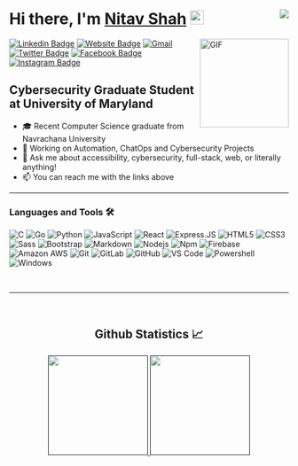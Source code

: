 # Hi there, I'm <a href="https://nitav.me/" target="_blank">Nitav Shah</a> <img src="https://media.giphy.com/media/hvRJCLFzcasrR4ia7z/giphy.gif" width="25px"> <img align="right" src="https://visitor-badge.glitch.me/badge?page_id=shahnitav.shahnitav">

<img align="right" alt="GIF" height="160px" src="https://media.giphy.com/media/du3J3cXyzhj75IOgvA/giphy.gif" />

[![Linkedin Badge](https://img.shields.io/badge/-LinkedIn-0e76a8?style=for-the-badge&logo=Linkedin&logoColor=white)](https://www.linkedin.com/in/nitavshah/)
[![Website Badge](https://img.shields.io/badge/Website-3b5998?style=for-the-badge&logo=google-chrome&logoColor=white)](https://nitav.me/)
[![Gmail](https://img.shields.io/badge/-GMAIL-D14836?style=for-the-badge&logo=gmail&logoColor=white)](mailto:shahnitav@gmail.com)
[![Twitter Badge](https://img.shields.io/badge/-Twitter-00acee?style=for-the-badge&logo=Twitter&logoColor=white)](https://twitter.com/shah_nitav)
[![Facebook Badge](https://img.shields.io/badge/Facebook-1877F2?style=for-the-badge&logo=facebook&logoColor=white)](https://www.facebook.com/nitav.shah.7)
[![Instagram Badge](https://img.shields.io/badge/-Instagram-e4405f?style=for-the-badge&logo=Instagram&logoColor=white)](https://www.instagram.com/fakenitav/)


## Cybersecurity Graduate Student at University of Maryland

- 🎓 Recent Computer Science graduate from Navrachana University
- :test_tube: Working on Automation, ChatOps and Cybersecurity Projects
- :speech_balloon: Ask me about accessibility, cybersecurity, full-stack, web, or literally anything!
- :mailbox: You can reach me with the links above

---

### Languages and Tools 🛠 

![C](http://img.shields.io/badge/-C-A8B9CC?style=flat-square&logo=c&logoColor=ffffff)
![Go](https://img.shields.io/badge/Go-00ADD8?style=flat-square&logo=go&logoColor=white)
![Python](http://img.shields.io/badge/-Python-3776AB?style=flat-square&logo=python&logoColor=ffffff)
![JavaScript](https://img.shields.io/badge/-JavaScript-%23F7DF1C?style=flat-square&logo=javascript&logoColor=000000&labelColor=%23F7DF1C&color=%23FFCE5A)
![React](https://img.shields.io/badge/-React-61DAFB?style=flat-square&logo=react&logoColor=ffffff)
![Express.JS](https://img.shields.io/badge/Express.js-404D59?style=flat-square)
![HTML5](https://img.shields.io/badge/-HTML5-%23E44D27?style=flat-square&logo=html5&logoColor=ffffff)
![CSS3](https://img.shields.io/badge/-CSS3-%231572B6?style=flat-square&logo=css3)
![Sass](https://img.shields.io/badge/-Sass-%23CC6699?style=flat-square&logo=sass&logoColor=ffffff)
![Bootstrap](https://img.shields.io/badge/-Bootstrap-563D7C?style=flat-square&logo=Bootstrap)
![Markdown](https://img.shields.io/badge/-Markdown-000000?style=flat-square&logo=markdown)
![Nodejs](https://img.shields.io/badge/-Nodejs-339933?style=flat-square&logo=Node.js&logoColor=ffffff)
![Npm](https://img.shields.io/badge/-npm-CB3837?style=flat-square&logo=npm)
![Firebase](https://img.shields.io/badge/-Firebase-FFCA28?style=flat-square&logo=firebase&logoColor=ffffff)
![Amazon AWS](https://img.shields.io/badge/Amazon_AWS-232F3E?style=flat-square&logo=amazon-aws&logoColor=white)
![Git](https://img.shields.io/badge/-Git-%23F05032?style=flat-square&logo=git&logoColor=%23ffffff)
![GitLab](https://img.shields.io/badge/-GitLab-FCA121?style=flat-square&logo=gitlab)
![GitHub](https://img.shields.io/badge/-GitHub-181717?style=flat-square&logo=github)
![VS Code](http://img.shields.io/badge/-VS%20Code-007ACC?style=flat-square&logo=visual-studio-code&logoColor=ffffff)
![Powershell](http://img.shields.io/badge/-Powershell-5391FE?style=flat-square&logo=powershell&logoColor=ffffff)
![Windows](http://img.shields.io/badge/-Windows-0078D6?style=flat-square&logo=windows&logoColor=ffffff)

<br/>

---

<br/>

  <h2 align="center"> Github Statistics 📈 </h2>
  
  <div align="center"> 
     <a href="">
      <img height="180em" src="https://github-readme-stats.vercel.app/api?username=shahnitav&show_icons=true&hide_border=true&&count_private=true&include_all_commits=true" />
    </a>
    <a href="">
  <img height="180em" src="https://github-readme-stats.vercel.app/api/top-langs/?username=shahnitav&exclude_repo=KNN-Image-Classification&show_icons=true&hide_border=true&layout=compact&langs_count=8"/>
    </a>
</div
  


